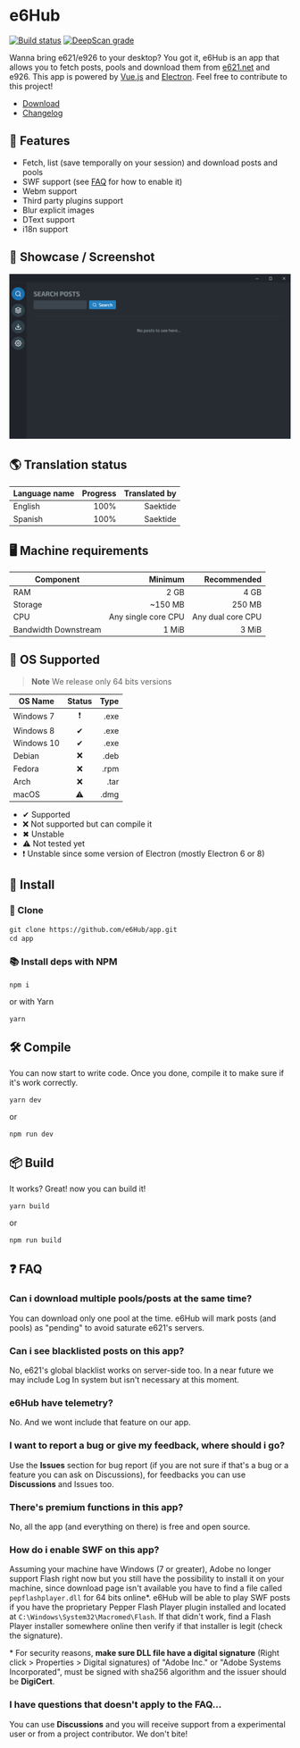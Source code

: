 # e6Hub
[![Build status](https://ci.appveyor.com/api/projects/status/eawhvp0h2215rqhj?svg=true)](https://ci.appveyor.com/project/Saektide/app)
[![DeepScan grade](https://deepscan.io/api/teams/9325/projects/11662/branches/175184/badge/grade.svg)](https://deepscan.io/dashboard#view=project&tid=9325&pid=11662&bid=175184)

Wanna bring e621/e926 to your desktop? You got it, e6Hub is an app that allows you to fetch posts, pools and download them from [e621.net](https://e621.net/help/about) and e926. This app is powered by [Vue.js](https://vuejs.org/) and [Electron](https://www.electronjs.org/). Feel free to contribute to this project!

* [Download](https://github.com/e6Hub/app/releases/latest)
* [Changelog](https://github.com/e6Hub/app/blob/master/CHANGELOG.md#changelog)

## 🌟 Features
* Fetch, list (save temporally on your session) and download posts and pools
* SWF support (see [FAQ](#-faq) for how to enable it)
* Webm support
* Third party plugins support
* Blur explicit images
* DText support
* i18n support

## 📸 Showcase / Screenshot
<p align="center">
  <img src="assets/screenshots/e6HubShowcase1.gif">
</p>

## 🌎 Translation status
| Language name | Progress | Translated by |
| ------------- | -------: | ------------: |
| English       | 100%     | Saektide      |
| Spanish       | 100%     | Saektide      |

## 🖥 Machine requirements
| Component | Minimum | Recommended |
| --------- | ------: | ----------: |
| RAM       | 2 GB    | 4 GB        |
| Storage   | ~150 MB | 250 MB      |
| CPU       |Any single core CPU | Any dual core CPU |
| Bandwidth Downstream | 1 MiB | 3 MiB |

## 🧪 OS Supported
> **Note** We release only 64 bits versions

| OS Name    | Status | Type |
| ---------- | :----: | ---: |
| Windows 7  |:heavy_exclamation_mark:     | .exe |
| Windows 8  |✔     | .exe |
| Windows 10 |✔     | .exe |
| Debian     |❌     | .deb |
| Fedora     |❌     | .rpm |
| Arch       |❌     | .tar |
| macOS      |⚠     | .dmg |

* ✔ Supported
* ❌ Not supported but can compile it
* ✖ Unstable
* ⚠ Not tested yet
* :heavy_exclamation_mark: Unstable since some version of Electron (mostly Electron 6 or 8)


## 💾 Install
### 💽 Clone
```
git clone https://github.com/e6Hub/app.git
cd app
```

### 📚 Install deps with NPM
```
npm i
```
or with Yarn
```
yarn
```

## 🛠 Compile
You can now start to write code. Once you done, compile it to make sure if it's work correctly.
```
yarn dev
```
or
```
npm run dev
```

## 📦 Build
It works? Great! now you can build it!
```
yarn build
```
or
```
npm run build
```

## ❓ FAQ

### Can i download multiple pools/posts at the same time?
You can download only one pool at the time. e6Hub will mark posts (and pools) as "pending" to avoid saturate e621's servers.

### Can i see blacklisted posts on this app?
No, e621's global blacklist works on server-side too. In a near future we may include Log In system but isn't necessary at this moment.

### e6Hub have telemetry?
No. And we wont include that feature on our app.

### I want to report a bug or give my feedback, where should i go?
Use the **Issues** section for bug report (if you are not sure if that's a bug or a feature you can ask on Discussions), for feedbacks you can use **Discussions** and Issues too.

### There's premium functions in this app?
No, all the app (and everything on there) is free and open source.

### How do i enable SWF on this app?
Assuming your machine have Windows (7 or greater), Adobe no longer support Flash right now but you still have the possibility to install it on your machine, since download page isn't available you have to find a file called `pepflashplayer.dll` for 64 bits online*. e6Hub will be able to play SWF posts if you have the proprietary Pepper Flash Player plugin installed and located at `C:\Windows\System32\Macromed\Flash`. If that didn't work, find a Flash Player installer somewhere online then verify if that installer is legit (check the signature).

\* For security reasons, **make sure DLL file have a digital signature** (Right click > Properties > Digital signatures) of "Adobe Inc." or "Adobe Systems Incorporated", must be signed with sha256 algorithm and the issuer should be **DigiCert**.

### I have questions that doesn't apply to the FAQ...
You can use **Discussions** and you will receive support from a experimental user or from a project contributor. We don't bite!
